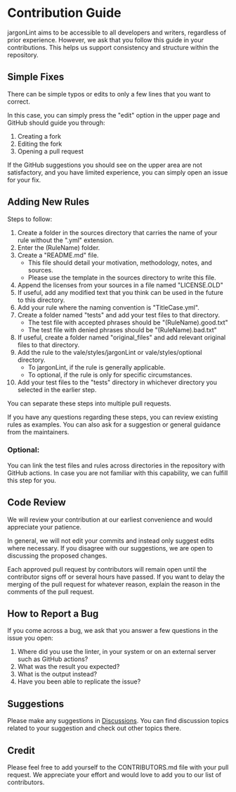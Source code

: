 # Contribution Guide

jargonLint aims to be accessible to all developers and writers, regardless of prior experience. However, we ask that you follow this guide in your contributions. This helps us support consistency and structure within the repository.

## Simple Fixes

There can be simple typos or edits to only a few lines that you want to correct.

In this case, you can simply press the "edit" option in the upper page and GitHub should guide you through:
1. Creating a fork
2. Editing the fork
3. Opening a pull request

If the GitHub suggestions you should see on the upper area are not satisfactory, and you have limited experience, you can simply open an issue for your fix. 

## Adding New Rules

Steps to follow:

1. Create a folder in the sources directory that carries the name of your rule without the ".yml" extension.
2. Enter the (RuleName) folder.
3. Create a "README.md" file. 
    - This file should detail your motivation, methodology, notes, and sources. 
    - Please use the template in the sources directory to write this file.
4. Append the licenses from your sources in a file named "LICENSE.OLD"
5. If useful, add any modified text that you think can be used in the future to this directory.
6. Add your rule where the naming convention is "TitleCase.yml".
7. Create a folder named "tests" and add your test files to that directory.
    - The test file with accepted phrases should be "(RuleName).good.txt"
    - The test file with denied phrases should be "(RuleName).bad.txt"
8. If useful, create a folder named "original_files" and add relevant original files to that directory.
9. Add the rule to the vale/styles/jargonLint or vale/styles/optional directory.
    - To jargonLint, if the rule is generally applicable.
    - To optional, if the rule is only for specific circumstances.
10. Add your test files to the "tests" directory in whichever directory you selected in the earlier step.

You can separate these steps into multiple pull requests.

If you have any questions regarding these steps, you can review existing rules as examples. You can also ask for a suggestion or general guidance from the maintainers.

### Optional:

You can link the test files and rules across directories in the repository with GitHub actions.
In case you are not familiar with this capability, we can fulfill this step for you.

## Code Review

We will review your contribution at our earliest convenience and would appreciate your patience.

In general, we will not edit your commits and instead only suggest edits where necessary. If you disagree with our suggestions, we are open to discussing the proposed changes.

Each approved pull request by contributors will remain open until the contributor signs off or several hours have passed. If you want to delay the merging of the pull request for whatever reason, explain the reason in the comments of the pull request.

## How to Report a Bug

If you come across a bug, we ask that you answer a few questions in the issue you open:
1. Where did you use the linter, in your system or on an external server such as GitHub actions?
2. What was the result you expected?
3. What is the output instead?
4. Have you been able to replicate the issue?

## Suggestions

Please make any suggestions in [Discussions](https://github.com/jargonLint/jargonLint/discussions). You can find discussion topics related to your suggestion and check out other topics there.

## Credit

Please feel free to add yourself to the CONTRIBUTORS.md file with your pull request. We appreciate your effort and would love to add you to our list of contributors.
